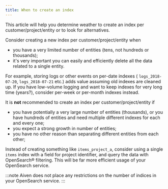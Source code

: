 ```yaml
---
title: When to create an index
---
```


This article will help you determine weather to create an index per
customer/project/entity or to look for alternatives.

Consider creating a new index per customer/project/entity when

-   you have a very limited number of entities (tens, not hundreds or
    thousands);
-   it's very important you can easily and efficiently delete all the
    data related to a single entity.

For example, storing logs or other events on per-date indexes (
`logs_2018-07-20`, `logs_2018-07-21` etc.) adds value assuming old
indexes are cleaned up. If you have low-volume logging and want to keep
indexes for very long time (years?), consider per-week or per-month
indexes instead.

It is **not** recommended to create an index per
customer/project/entity if

-   you have potentially a very large number of entities (thousands), or
    you have hundreds of entities and need multiple different indexes
    for each and every one;
-   you expect a strong growth in number of entities;
-   you have no other reason than separating different entities from
    each other;

Instead of creating something like `items_project_a`, consider using a
single `items` index with a field for project identifier, and query the
data with OpenSearch® filtering. This will be far more efficient usage
of your OpenSearch service.

:::note
Aiven does not place any restrictions on the number of indices in your
OpenSearch service.
:::
